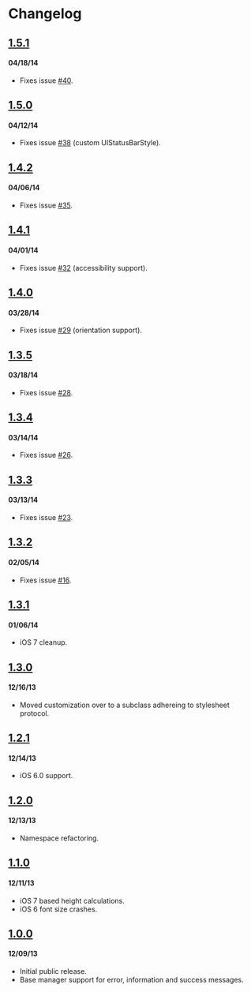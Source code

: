 # Changelog

## <a href="https://github.com/terryworona/TWMessageBarManager/tree/v1.5.1">1.5.1</a>
#### 04/18/14
- Fixes issue <a href="https://github.com/terryworona/TWMessageBarManager/pull/40">#40</a>.
 
## <a href="https://github.com/terryworona/TWMessageBarManager/tree/v1.5.0">1.5.0</a>
#### 04/12/14
- Fixes issue <a href="https://github.com/terryworona/TWMessageBarManager/pull/38">#38</a> (custom UIStatusBarStyle).

## <a href="https://github.com/terryworona/TWMessageBarManager/tree/v1.4.2">1.4.2</a>
#### 04/06/14
- Fixes issue <a href="https://github.com/terryworona/TWMessageBarManager/pull/35">#35</a>.

## <a href="https://github.com/terryworona/TWMessageBarManager/tree/v1.4.1">1.4.1</a>
#### 04/01/14
- Fixes issue <a href="https://github.com/terryworona/TWMessageBarManager/pull/32">#32</a> (accessibility support).

## <a href="https://github.com/terryworona/TWMessageBarManager/tree/v1.4.0">1.4.0</a>
#### 03/28/14
- Fixes issue <a href="https://github.com/terryworona/TWMessageBarManager/pull/29">#29</a> (orientation support).

## <a href="https://github.com/terryworona/TWMessageBarManager/tree/v1.3.5">1.3.5</a>
#### 03/18/14
- Fixes issue <a href="https://github.com/terryworona/TWMessageBarManager/pull/28">#28</a>.

## <a href="https://github.com/terryworona/TWMessageBarManager/tree/v1.3.4">1.3.4</a>
#### 03/14/14
- Fixes issue <a href="https://github.com/terryworona/TWMessageBarManager/pull/26">#26</a>.

## <a href="https://github.com/terryworona/TWMessageBarManager/tree/v1.3.3">1.3.3</a>
#### 03/13/14
- Fixes issue <a href="https://github.com/terryworona/TWMessageBarManager/pull/23">#23</a>.

## <a href="https://github.com/terryworona/TWMessageBarManager/tree/v1.3.2">1.3.2</a>
#### 02/05/14
- Fixes issue <a href="https://github.com/terryworona/TWMessageBarManager/pull/16">#16</a>.

## <a href="https://github.com/terryworona/TWMessageBarManager/tree/v1.3.1">1.3.1</a>
#### 01/06/14
- iOS 7 cleanup.

## <a href="https://github.com/terryworona/TWMessageBarManager/tree/v1.3.0">1.3.0</a>
#### 12/16/13
- Moved customization over to a subclass adhereing to stylesheet protocol.

## <a href="https://github.com/terryworona/TWMessageBarManager/tree/v1.2.1">1.2.1</a>
#### 12/14/13
- iOS 6.0 support.

## <a href="https://github.com/terryworona/TWMessageBarManager/tree/v1.2.0">1.2.0</a>
#### 12/13/13
- Namespace refactoring. 

## <a href="https://github.com/terryworona/TWMessageBarManager/tree/v1.1.0">1.1.0</a>
#### 12/11/13
- iOS 7 based height calculations.
- iOS 6 font size crashes.

## <a href="https://github.com/terryworona/TWMessageBarManager/tree/v1.0.0">1.0.0</a>
#### 12/09/13
- Initial public release.
- Base manager support for error, information and success messages.